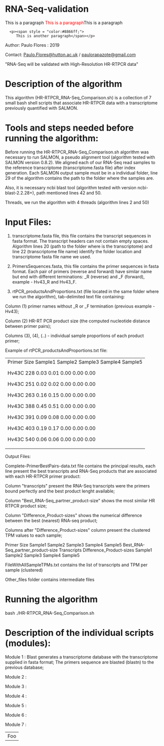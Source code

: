 # RNA-Seq-validation
<!DOCTYPE html>
<html>

   <head>
      <title>HTML span Tag</title>
   </head>

   <body>
      <p>This is a paragraph <span style = "color:#FF0000;">
         This is a paragraph</span>This is a paragraph</p>
      
      <p><span style = "color:#8866ff;">
         This is another paragraph</span></p>
   </body>

</html>

Author: Paulo Flores : 2019

Contact: Paulo.Flores@hutton.ac.uk / paulorapazote@gmail.com

"RNA-Seq will be validated with High-Resolution HR-RTPCR data"

# Description of the algorithm

This algorithm (HR-RTPCR_RNA-Seq_Comparison.sh) is a collection of 7 small bash shell scripts that associate HR-RTPCR data with a transcriptome previously quantified with SALMON.

# Tools and steps needed before running the algorithm:

Before running the HR-RTPCR_RNA-Seq_Comparison.sh algorithm was necessary to run SALMON, a pseudo alignment tool (algorithm tested with SALMON version 0.8.2). We aligned each of our RNA-Seq read samples to the reference transcriptome (transcriptome.fasta file) after index generation. Each SALMON output sample must be in a individual folder, line 29 of the algorithm contains the path to the folder where the samples are. 

Also, it is necessary ncbi blast tool (algorithm tested with version ncbi-blast-2.2.28+), path mentioned lines 42 and 50.

Threads, we run the algorithm with 4 threads (algorithm lines 2 and 50)

# Input Files:

1. transcriptome.fasta file, this file contains the transcript sequences in fasta format. The transcript headers can not contain empty spaces. Algorithm lines 20 (path to the folder where is the transcriptome) and line 22 (transcriptome file name) identify the folder location and transcriptome fasta file name we used.

2. PrimersSequences.fasta, this file contains the primer sequences in fasta format. Each pair of primers (reverse and forward) have similar name but end with different terminations: _R (reverse) and _F (forward), example - Hv43_R and Hv43_F. 

3. rtPCR_productsAndProportions.txt (file located in the same folder where we run the algorithm), tab-delimited text file containing:

Column (1) primer names without _R or _F termination (previous example - Hv43); 

Column (2) HR-RT PCR product size (the computed nucleotide distance between primer pairs);

Columns (3), (4), (..) - individual sample proportions of each product primer;

Example of rtPCR_productsAndProportions.txt file:

<table>
        <tr>
<td>      
Primer	Size	Sample1	Sample2	Sample3	Sample4	Sample5

Hv43C	228	0.03	0.01	0.00	0.00	0.00

Hv43C	251	0.02	0.02	0.00	0.00	0.00

Hv43C	263	0.16	0.15	0.00	0.00	0.00

Hv43C	388	0.45	0.51	0.00	0.00	0.00

Hv43C	391	0.09	0.08	0.00	0.00	0.00

Hv43C	403	0.19	0.17	0.00	0.00	0.00

Hv43C	540	0.06	0.06	0.00	0.00	0.00 
</td>
        </tr>
</table


# Output Files:
Complete-PrimerBestPairs-data.txt file contains the principal results, each line present the best transcripts and RNA-Seq products that are associated with each HR-RTPCR primer product:

Column "transcripts" present the RNA-Seq transcripts were the primers bound perfectly and the best product lenght available;

Column "Best_RNA-Seq_partner_product-size" shows the most similar HR RTPCR product size;

Column "Difference_Product-sizes" shows the numerical difference between the best (nearest) RNA-seq product;

Columns after "Difference_Product-sizes" column present the clustered TPM values to each sample;

Primer Size Sample1	Sample2	Sample3	Sample4	Sample5 Best_RNA-Seq_partner_product-size Transcripts Difference_Product-sizes Sample1	Sample2	Sample3	Sample4	Sample5







FileWithAllSampleTPMs.txt contains the list of transcripts and TPM per sample (clustered)

Other_files folder contains intermediate files

# Running the algorithm
bash ./HR-RTPCR_RNA-Seq_Comparison.sh

# Description of the individual scripts (modules):

Module 1 : Blast generates a transcriptome database with the transcriptome supplied in fasta format; The primers sequence are blasted (blastn) to the previous database;

Module 2 :

Module 3 :

Module 4 :

Module 5 :

Module 6 :

Module 7 :


<table>
    <tr>
        <td>Foo</td>
    </tr>
</table

